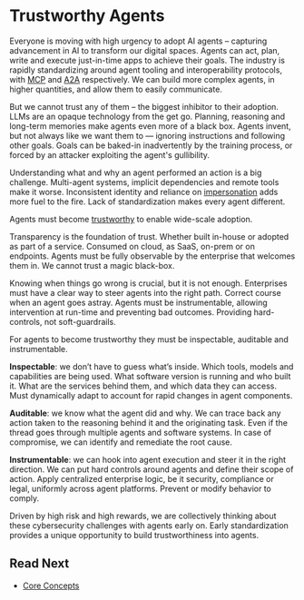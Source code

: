 # Trustworthy Agents

Everyone is moving with high urgency to adopt AI agents – capturing advancement in AI to transform our digital spaces.
Agents can act, plan, write and execute just-in-time apps to achieve their goals.
The industry is rapidly standardizing around agent tooling and interoperability protocols, with [MCP](https://modelcontextprotocol.io) and [A2A](https://google.github.io/A2A/) respectively.
We can build more complex agents, in higher quantities, and allow them to easily communicate.

But we cannot trust any of them – the biggest inhibitor to their adoption. 
LLMs are an opaque technology from the get go. 
Planning, reasoning and long-term memories make agents even more of a black box. 
Agents invent, but not always like we want them to — ignoring instructions and following other goals.
Goals can be baked-in inadvertently by the training process, or forced by an attacker exploiting the agent's gullibility.

Understanding what and why an agent performed an action is a big challenge. 
Multi-agent systems, implicit dependencies and remote tools make it worse. 
Inconsistent identity and reliance on [impersonation](https://www.jpmorgan.com/technology/technology-blog/open-letter-to-our-suppliers) adds more fuel to the fire. 
Lack of standardization makes every agent different.

Agents must become [trustworthy](https://news.microsoft.com/2012/01/11/memo-from-bill-gates/) to enable wide-scale adoption.

Transparency is the foundation of trust.
Whether built in-house or adopted as part of a service.
Consumed on cloud, as SaaS, on-prem or on endpoints.
Agents must be fully observable by the enterprise that welcomes them in.
We cannot trust a magic black-box.

Knowing when things go wrong is crucial, but it is not enough.
Enterprises must have a clear way to steer agents into the right path.
Correct course when an agent goes astray.
Agents must be instrumentable, allowing intervention at run-time and preventing bad outcomes.
Providing hard-controls, not soft-guardrails.

For agents to become trustworthy they must be inspectable, auditable and instrumentable.

**Inspectable**: we don’t have to guess what’s inside. 
Which tools, models and capabilities are being used. 
What software version is running and who built it. 
What are the services behind them, and which data they can access.
Must dynamically adapt to account for rapid changes in agent components.

**Auditable**: we know what the agent did and why. 
We can trace back any action taken to the reasoning behind it and the originating task. 
Even if the thread goes through multiple agents and software systems. 
In case of compromise, we can identify and remediate the root cause.

**Instrumentable**: we can hook into agent execution and steer it in the right direction. 
We can put hard controls around agents and define their scope of action. 
Apply centralized enterprise logic, be it security, compliance or legal, uniformly across agent platforms. 
Prevent or modify behavior to comply.

Driven by high risk and high rewards, we are collectively thinking about these cybersecurity challenges with agents early on. 
Early standardization provides a unique opportunity to build trustworthiness into agents.

## Read Next

- [Core Concepts](./core_concepts.md)
